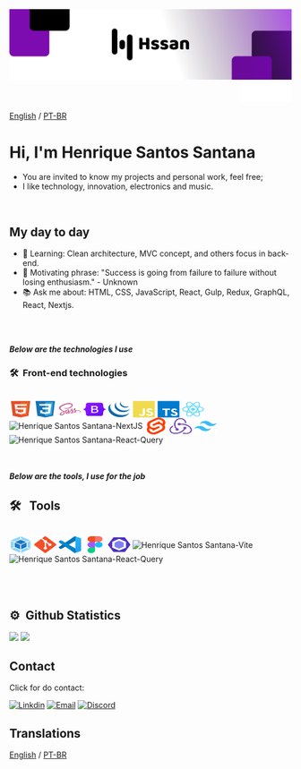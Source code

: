 <img src="./Github - Cover-highlight.png"/>


<div align="right"> 
    <img width="90" src="./logo.svg"/>
</div>

[English](https://github.com/HenriqueSSan/HenriqueSSan) / [PT-BR](https://github.com/HenriqueSSan/HenriqueSSan/blob/main/README_pt-BR.md)

# Hi, I'm Henrique Santos Santana

- You are invited to know my projects and personal work, feel free;
- I like technology, innovation, electronics and music.

<br>

## My day to day

- 🌱 Learning: Clean architecture, MVC concept, and others focus in back-end.
- 🎯 Motivating phrase: "Success is going from failure to failure without losing enthusiasm." - Unknown
- 📚 Ask me about: HTML, CSS, JavaScript, React, Gulp, Redux, GraphQL, React, Nextjs.

<br>
<br>

_**Below are the technologies I use**_

### 🛠 &nbsp;Front-end technologies

<div style="display: inline_block"><br>
  <img align="center" title="HTML" alt="Henrique Santos Santana-HTML" height="30" width="40" src="https://raw.githubusercontent.com/devicons/devicon/master/icons/html5/html5-original.svg">
  <img align="center" title="CSS" alt="Henrique Santos Santana-CSS" height="30" width="40" src="https://raw.githubusercontent.com/devicons/devicon/master/icons/css3/css3-original.svg">
  <img align="center" title="SASS/SCSS" alt="Henrique Santos Satana -SASS/SCSS" height="30" width="40" src="https://github.com/devicons/devicon/blob/master/icons/sass/sass-original.svg" >
  <img align="center" title="Bootstrap" alt="Henrique Santos Santana-Bootstrap" height="30" width="40" src="https://github.com/devicons/devicon/blob/master/icons/bootstrap/bootstrap-original.svg">
  <img align="center" title="JQuery" alt="Henrique Santos Santana-Jquery" height="30" width="40" src="https://github.com/devicons/devicon/blob/master/icons/jquery/jquery-original.svg">
  <img align="center" title="Javascript" alt="Henrique Santos Santana-JS" height="30" width="40" src="https://raw.githubusercontent.com/devicons/devicon/master/icons/javascript/javascript-plain.svg">
  <img align="center" title="Typescript"alt="Henrique Santos Santana-TS" height="30" width="40" src="https://raw.githubusercontent.com/devicons/devicon/master/icons/typescript/typescript-plain.svg">
  <img align="center" title="React" alt="Henrique Santos Santana-React" height="30" width="40" src="https://raw.githubusercontent.com/devicons/devicon/master/icons/react/react-original.svg">
  <img align="center" title="NextJS" alt="Henrique Santos Santana-NextJS" height="30" width="40" src="https://cdn.svgporn.com/logos/nextjs-icon.svg">
  <img align="center" title="Svelte" alt="Henrique Santos Santana-Svelte" height="30" width="40" src="https://github.com/devicons/devicon/blob/master/icons/svelte/svelte-original.svg">
  <img align="center" title="Redux" alt="Henrique Santos Santana-Redux" height="30" width="40" src="https://github.com/devicons/devicon/blob/master/icons/redux/redux-original.svg">
  <img align="center" title="TailwindCSS" alt="Henrique Santos Santana-TailwindCSS" height="30" width="40" src="https://github.com/devicons/devicon/blob/master/icons/tailwindcss/tailwindcss-original.svg">
  <img align="center" title="React Query" alt="Henrique Santos Santana-React-Query" height="30" width="40" src="https://cdn.svgporn.com/logos/react-query-icon.svg">
</div>

<br>
<br>

_**Below are the tools, I use for the job**_

## 🛠 &nbsp; Tools

<div style="display: inline_block"><br>
  <img align="center" title="Webpack" alt="Henrique Santos Santana-Webpack" height="30" width="40" src="https://github.com/devicons/devicon/blob/master/icons/webpack/webpack-original.svg">
  <img align="center" title="Git" alt="Henrique Santos Santana-Git" height="30" width="40" src="https://github.com/devicons/devicon/blob/master/icons/git/git-original.svg">
  <img align="center" title="VSCode" alt="Henrique Santos Santana-Visual Studio Code" height="30" width="40" src="https://github.com/devicons/devicon/blob/master/icons/vscode/vscode-original.svg">
  <img align="center" title="Figma" alt="Henrique Santos Santana-Figma" height="30" width="40" src="https://github.com/devicons/devicon/blob/master/icons/figma/figma-original.svg">
  <img align="center" title="Eslint" alt="Henrique Santos Santana-Vite" height="30" width="40" src="https://github.com/devicons/devicon/blob/master/icons/eslint/eslint-original.svg">
  <img align="center" title="Prettier" alt="Henrique Santos Santana-Vite" height="30" width="40" src="https://cdn.svgporn.com/logos/prettier.svg">
  <img align="center" title="Notion" alt="Henrique Santos Santana-React-Query" height="30" width="40" src="https://cdn.svgporn.com/logos/notion-icon.svg">
</div>

<br>
<br>
<br>

## ⚙️ &nbsp;Github Statistics
<div style="display: inline_block">
  <img width="48%" src="https://github-readme-stats.vercel.app/api/top-langs/?username=HenriqueSSan&layout=compact&langs_count=9&theme=radical">
  <img width="48%" src="https://github-readme-stats.vercel.app/api?username=HenriqueSSan&show_icons=true&theme=radical&include_all_commits=true&count_private=true">
</div>

## Contact

Click for do contact:

[![Linkdin](https://img.shields.io/badge/Linkedin-0072b1?style=for-the-badge&logo=linkedin&logoColor=white)](https://linkedin.com/in/henrique-santos-santana)
[![Email](https://img.shields.io/badge/Email-ea4335?style=for-the-badge&logo=gmail&logoColor=white)](mailto:hsstudentwork@gmail.com)
[![Discord](https://img.shields.io/badge/Discord-738adb?style=for-the-badge&logo=discord&logoColor=white)](https://discordapp.com/users/911766406893281310)

## Translations

[English](https://github.com/HenriqueSSan/HenriqueSSan) / [PT-BR](https://github.com/HenriqueSSan/HenriqueSSan/blob/main/README_pt-BR.md)
